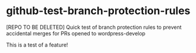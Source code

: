 # github-test-branch-protection-rules
[REPO TO BE DELETED] Quick test of branch protection rules to prevent accidental merges for PRs opened to wordpress-develop

This is a test of a feature!
